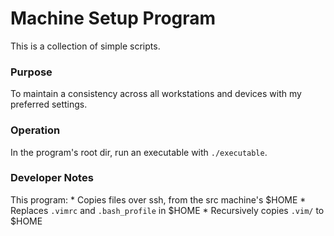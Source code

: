 # Machine Setup Program
This is a collection of simple scripts.

### Purpose
To maintain a consistency across all workstations and devices with my preferred settings.

### Operation
In the program's root dir, run an executable with `./executable`.

### Developer Notes
This program:
    * Copies files over ssh, from the src machine's $HOME
    * Replaces `.vimrc` and `.bash_profile` in $HOME
    * Recursively copies `.vim/` to $HOME
